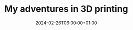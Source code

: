 ---
title: "My adventures in 3D printing"
description: ""
date: 2024-02-26T06:00:00+01:00
lastmod: 2024-02-26T06:00:00+01:00
image_cover: "image-placeholder.png"
categories: ["Fun"]
authors: ["Marcel Venema"] 
tags: ["3D"]
draft: true
---